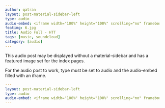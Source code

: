 ```yaml
---
author: qatran
layout: post-material-sidebar-left
type: audio
audio-embed: <iframe width="100%" height="100%" scrolling="no" frameborder="no" allow="autoplay" src="https://w.soundcloud.com/player/?url=https%3A//api.soundcloud.com/tracks/333864920&color=%23ff5500&auto_play=false&hide_related=false&show_comments=true&show_user=true&show_reposts=false&show_teaser=true&visual=true"></iframe>
featimg: 6.jpg
title: Audio Full - HTT
tags: [music, soundcloud]
category: [audio]
---
```

This audio post may be displayed without a material-sidebar and has a featured image set for the index pages.

For the audio post to work, type must be set to audio and the audio-embed filled with an iframe.

```yml
---
layout: post-material-sidebar-left
type: audio
audio-embed: <iframe width="100%" height="100%" scrolling="no" frameborder="no" allow="autoplay" src="https://w.soundcloud.com/player/?url=https%3A//api.soundcloud.com/tracks/333864920&color=%23ff5500&auto_play=false&hide_related=false&show_comments=true&show_user=true&show_reposts=false&show_teaser=true&visual=true"></iframe>
---
```